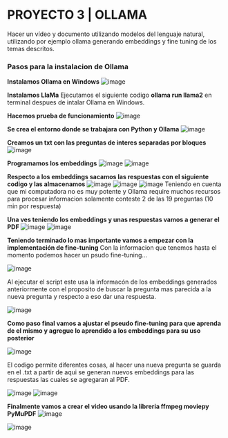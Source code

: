 # PROYECTO 3 | OLLAMA

 Hacer un vídeo y documento utilizando modelos del lenguaje natural, utilizando por ejemplo ollama generando embeddings  y fine tuning  de los temas descritos.

 ### Pasos para la instalacion de Ollama

 **Instalamos Ollama en Windows**
![image](https://github.com/user-attachments/assets/2216cce7-5b84-4e82-963c-83b92bafaaf4)

**Instalamos LlaMa**
Ejecutamos el siguiente codigo **ollama run llama2** en terminal despues de intalar Ollama en Windows. 

**Hacemos prueba de funcionamiento**
![image](https://github.com/user-attachments/assets/cebcd17f-f04f-4e3f-b8ea-3df927043c1b)

**Se crea el entorno donde se trabajara con Python y Ollama**
![image](https://github.com/user-attachments/assets/51b07b61-1fbe-4204-acd6-dd840aea9d13)

**Creamos un txt con las preguntas de interes separadas por bloques**
![image](https://github.com/user-attachments/assets/2adce508-ec4a-4efc-b10d-e0df7da9bc4f)

**Programamos los embeddings** 
![image](https://github.com/user-attachments/assets/a2e2552b-6c0b-4dfc-bd45-d568b2a06acc)
![image](https://github.com/user-attachments/assets/b9c58281-ff7e-4355-b1c9-6966083a730f)

**Respecto a los embeddings sacamos las respuestas con el siguiente codigo y las almacenamos**
![image](https://github.com/user-attachments/assets/f863ec4e-95c7-4dbc-a01d-967aac7739d8)
![image](https://github.com/user-attachments/assets/c5416c25-68cc-4d3b-909b-eac029e40540)
![image](https://github.com/user-attachments/assets/cb88a04f-9f30-4bfc-a7eb-7b8dcfe6f1b4)
Teniendo en cuenta que mi computadora no es muy potente y Ollama require muchos recursos para procesar informacion 
solamente conteste 2 de las 19 preguntas (10 min por respuesta)

**Una ves teniendo los embeddings y unas respuestas vamos a generar el PDF** 
![image](https://github.com/user-attachments/assets/e51b9be1-3ded-490b-ae1f-226d8636c39c)
![image](https://github.com/user-attachments/assets/8ac2b1c0-2055-4945-b058-e81c6a267532)

**Teniendo terminado lo mas importante vamos a empezar con la implementación de fine-tuning**
Con la informacion que tenemos hasta el momento podemos hacer un psudo fine-tuning...

![image](https://github.com/user-attachments/assets/5d6b24b2-422f-4357-87ea-5d280cc49931)

Al ejecutar el script este usa la informacón de los embeddings generados anteriormente con el proposito 
de buscar la pregunta mas parecida a la nueva pregunta y respecto a eso dar una respuesta.

![image](https://github.com/user-attachments/assets/b03ceb99-7f14-488a-a9c4-45f952f1156f)

**Como paso final vamos a ajustar el pseudo fine-tuning para que aprenda de el mismo y agregue lo aprendido a los embeddings para su uso posterior** 

![image](https://github.com/user-attachments/assets/d9920436-779a-4de2-a656-0aba46d0f7e5)

El codigo permite diferentes cosas, al hacer una nueva pregunta se guarda en el .txt a partir de aqui se generan nuevos embeddings 
para las respuestas las cuales se agregaran al PDF. 

![image](https://github.com/user-attachments/assets/cfe785c7-1618-4a57-819b-5042a6ed0672)
![image](https://github.com/user-attachments/assets/57dcebe7-f33c-4fb9-a29a-6954e22e782e)

**Finalmente vamos a crear el video usando la libreria ffmpeg moviepy PyMuPDF**
![image](https://github.com/user-attachments/assets/3e82b193-ccb4-4c38-879f-d9bbd8c132a1)

![image](https://github.com/user-attachments/assets/8e0289fa-7210-4d5a-9871-b2e693889317)

















